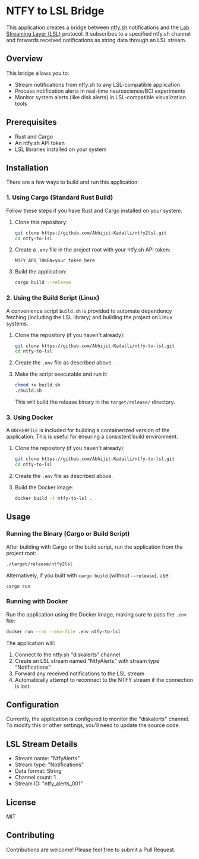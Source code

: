# NTFY to LSL Bridge

This application creates a bridge between [ntfy.sh](https://ntfy.sh) notifications and the [Lab Streaming Layer (LSL)](https://github.com/sccn/liblsl) protocol. It subscribes to a specified ntfy.sh channel and forwards received notifications as string data through an LSL stream.

## Overview

This bridge allows you to:
- Stream notifications from ntfy.sh to any LSL-compatible application
- Process notification alerts in real-time neuroscience/BCI experiments
- Monitor system alerts (like disk alerts) in LSL-compatible visualization tools

## Prerequisites

- Rust and Cargo
- An ntfy.sh API token
- LSL libraries installed on your system

## Installation

There are a few ways to build and run this application:

### 1. Using Cargo (Standard Rust Build)

Follow these steps if you have Rust and Cargo installed on your system.

1. Clone this repository:
   ```bash
   git clone https://github.com/Abhijit-Kadalli/ntfy2lsl.git
   cd ntfy-to-lsl
   ```

2. Create a `.env` file in the project root with your ntfy.sh API token:
   ```
   NTFY_API_TOKEN=your_token_here
   ```

3. Build the application:
   ```bash
   cargo build --release
   ```

### 2. Using the Build Script (Linux)

A convenience script `build.sh` is provided to automate dependency fetching (including the LSL library) and building the project on Linux systems.

1. Clone the repository (if you haven't already):
   ```bash
   git clone https://github.com/Abhijit-Kadalli/ntfy-to-lsl.git
   cd ntfy-to-lsl
   ```

2. Create the `.env` file as described above.

3. Make the script executable and run it:
   ```bash
   chmod +x build.sh
   ./build.sh
   ```
   This will build the release binary in the `target/release/` directory.

### 3. Using Docker

A `DOCKERFILE` is included for building a containerized version of the application. This is useful for ensuring a consistent build environment.

1. Clone the repository (if you haven't already):
   ```bash
   git clone https://github.com/Abhijit-Kadalli/ntfy-to-lsl.git
   cd ntfy-to-lsl
   ```

2. Create the `.env` file as described above.

3. Build the Docker image:
   ```bash
   docker build -t ntfy-to-lsl .
   ```

## Usage

### Running the Binary (Cargo or Build Script)

After building with Cargo or the build script, run the application from the project root:

```bash
./target/release/ntfy2lsl
```

Alternatively, if you built with `cargo build` (without `--release`), use:
```bash
cargo run
```

### Running with Docker

Run the application using the Docker image, making sure to pass the `.env` file:

```bash
docker run --rm --env-file .env ntfy-to-lsl
```

The application will:
1. Connect to the ntfy.sh "diskalerts" channel
2. Create an LSL stream named "NtfyAlerts" with stream type "Notifications"
3. Forward any received notifications to the LSL stream
4. Automatically attempt to reconnect to the NTFY stream if the connection is lost.

## Configuration

Currently, the application is configured to monitor the "diskalerts" channel. To modify this or other settings, you'll need to update the source code.

## LSL Stream Details

- Stream name: "NtfyAlerts"
- Stream type: "Notifications"
- Data format: String
- Channel count: 1
- Stream ID: "ntfy_alerts_001"

## License

MIT

## Contributing

Contributions are welcome! Please feel free to submit a Pull Request. 
